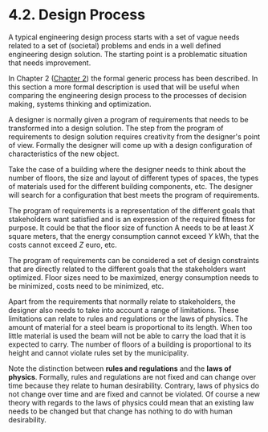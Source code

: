 # 4.2. Design Process

A typical engineering design process starts with a set of vague needs related to a set of (societal) problems and ends in a well defined engineering design solution. The starting point is a problematic situation that needs improvement.

In Chapter 2 ([Chapter 2](https://teachbooks.github.io/systems-engineering-design/main/chapters/chapter_2.html)) the formal generic process has been described. In this section a more formal description is used that will be useful when comparing the engineering design process to the processes of decision making, systems thinking and optimization.

A designer is normally given a program of requirements that needs to be transformed into a design solution. The step from the program of requirements to design solution requires creativity from the designer's point of view. Formally the designer will come up with a design configuration of characteristics of the new object.

Take the case of a building where the designer needs to think about the number of floors, the size and layout of different types of spaces, the types of materials used for the different building components, etc. The designer will search for a configuration that best meets the program of requirements.

The program of requirements is a representation of the different goals that stakeholders want satisfied and is an expression of the required fitness for purpose. It could be that the floor size of function A needs to be at least $X$ square meters, that the energy consumption cannot exceed $Y$ kWh, that the costs cannot exceed $Z$ euro, etc.

The program of requirements can be considered a set of design constraints that are directly related to the different goals that the stakeholders want optimized. Floor sizes need to be maximized, energy consumption needs to be minimized, costs need to be minimized, etc.

Apart from the requirements that normally relate to stakeholders, the designer also needs to take into account a range of limitations. These limitations can relate to rules and regulations or the laws of physics. The amount of material for a steel beam is proportional to its length. When too little material is used the beam will not be able to carry the load that it is expected to carry. The number of floors of a building is proportional to its height and cannot violate rules set by the municipality.

Note the distinction between **rules and regulations** and the **laws of physics**. Formally, rules and regulations are not fixed and can change over time because they relate to human desirability. Contrary, laws of physics do not change over time and are fixed and cannot be violated. Of course a new theory with regards to the laws of physics could mean that an existing law needs to be changed but that change has nothing to do with human desirability.
